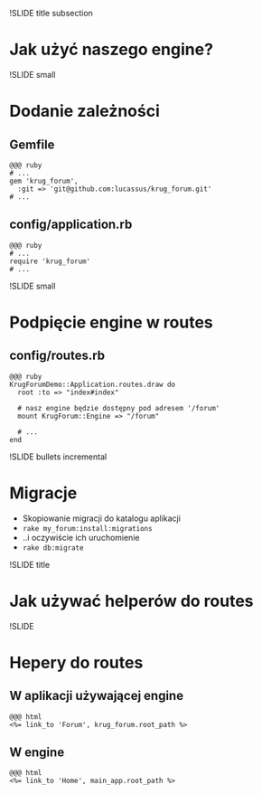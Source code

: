 !SLIDE title subsection
# Jak użyć naszego engine? #

!SLIDE small
# Dodanie zależności #

## Gemfile

    @@@ ruby
    # ...
    gem 'krug_forum',
      :git => 'git@github.com:lucassus/krug_forum.git'
    # ...

## config/application.rb

    @@@ ruby
    # ...
    require 'krug_forum'
    # ...

!SLIDE small
# Podpięcie engine w routes #

## config/routes.rb

    @@@ ruby
    KrugForumDemo::Application.routes.draw do
      root :to => "index#index"

      # nasz engine będzie dostępny pod adresem '/forum'
      mount KrugForum::Engine => "/forum"

      # ...
    end

!SLIDE bullets incremental
# Migracje #

* Skopiowanie migracji do katalogu aplikacji
* `rake my_forum:install:migrations`
* ..i oczywiście ich uruchomienie
* `rake db:migrate`

!SLIDE title
# Jak używać helperów do routes #

!SLIDE
# Hepery do routes #

## W aplikacji używającej engine

    @@@ html
    <%= link_to 'Forum', krug_forum.root_path %>

## W engine

    @@@ html
    <%= link_to 'Home', main_app.root_path %>

